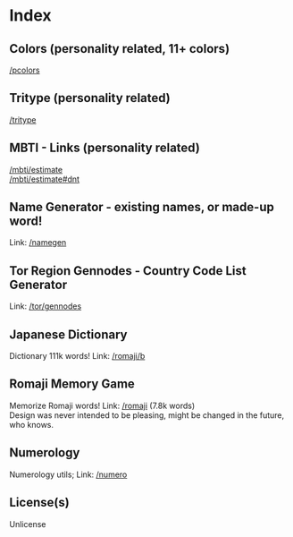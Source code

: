 # Index


## Colors (personality related, 11+ colors)
[/pcolors](https://slowsient.github.io/pcolors)<br>

## Tritype (personality related)
[/tritype](https://slowsient.github.io/tritype)<br>

## MBTI - Links (personality related)
[/mbti/estimate](https://slowsient.github.io/mbti/estimate)<br>
[/mbti/estimate#dnt](https://slowsient.github.io/mbti/estimate#dnt)<br>

## Name Generator - existing names, or made-up word!
Link: [/namegen](https://slowsient.github.io/namegen)

## Tor Region Gennodes - Country Code List Generator
Link: [/tor/gennodes](https://slowsient.github.io/tor/gennodes)

## Japanese Dictionary
Dictionary 111k words! Link: [/romaji/b](https://slowsient.github.io/romaji/b)<br>

## Romaji Memory Game
Memorize Romaji words! Link: [/romaji](https://slowsient.github.io/romaji) (7.8k words)<br>
Design was never intended to be pleasing, might be changed in the future, who knows.<br>

## Numerology
Numerology utils; Link: [/numero](https://slowsient.github.io/numero)<br>
## License(s)
Unlicense<br>
